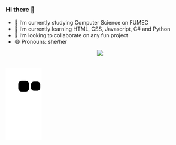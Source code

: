 ### Hi there 👋

- 🔭 I’m currently studying Computer Science on FUMEC 
- 🌱 I’m currently learning HTML, CSS, Javascript, C# and Python
- 👯 I’m looking to collaborate on any fun project
- 😄 Pronouns: she/her

<div align="center">
  <a href="https://github.com/myoui01">
  <img height="180em" src="https://github-readme-stats.vercel.app/api?username=myoui01&show_icons=true&theme=dracula&include_all_commits=true&count_private=true"/>
</div>
  
  
  ##

 
  ![Snake animation](https://github.com/rafaballerini/rafaballerini/blob/output/github-contribution-grid-snake.svg)
 
</div>
